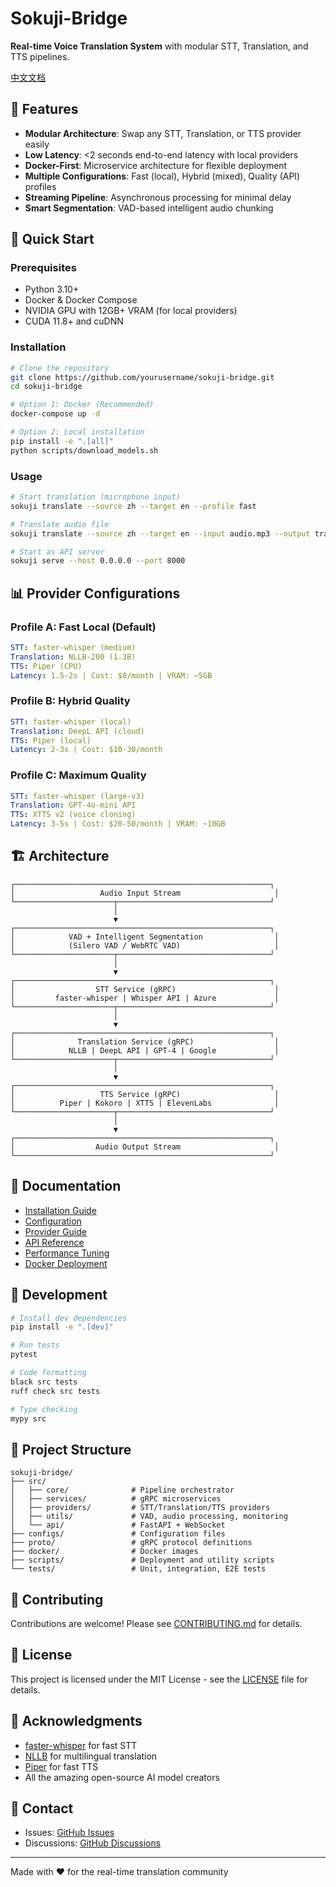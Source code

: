 # Sokuji-Bridge

**Real-time Voice Translation System** with modular STT, Translation, and TTS pipelines.

[中文文档](./docs/README_zh.md)

## 🌟 Features

- **Modular Architecture**: Swap any STT, Translation, or TTS provider easily
- **Low Latency**: <2 seconds end-to-end latency with local providers
- **Docker-First**: Microservice architecture for flexible deployment
- **Multiple Configurations**: Fast (local), Hybrid (mixed), Quality (API) profiles
- **Streaming Pipeline**: Asynchronous processing for minimal delay
- **Smart Segmentation**: VAD-based intelligent audio chunking

## 🚀 Quick Start

### Prerequisites

- Python 3.10+
- Docker & Docker Compose
- NVIDIA GPU with 12GB+ VRAM (for local providers)
- CUDA 11.8+ and cuDNN

### Installation

```bash
# Clone the repository
git clone https://github.com/yourusername/sokuji-bridge.git
cd sokuji-bridge

# Option 1: Docker (Recommended)
docker-compose up -d

# Option 2: Local installation
pip install -e ".[all]"
python scripts/download_models.sh
```

### Usage

```bash
# Start translation (microphone input)
sokuji translate --source zh --target en --profile fast

# Translate audio file
sokuji translate --source zh --target en --input audio.mp3 --output translated.wav

# Start as API server
sokuji serve --host 0.0.0.0 --port 8000
```

## 📊 Provider Configurations

### Profile A: Fast Local (Default)
```yaml
STT: faster-whisper (medium)
Translation: NLLB-200 (1.3B)
TTS: Piper (CPU)
Latency: 1.5-2s | Cost: $0/month | VRAM: ~5GB
```

### Profile B: Hybrid Quality
```yaml
STT: faster-whisper (local)
Translation: DeepL API (cloud)
TTS: Piper (local)
Latency: 2-3s | Cost: $10-30/month
```

### Profile C: Maximum Quality
```yaml
STT: faster-whisper (large-v3)
Translation: GPT-4o-mini API
TTS: XTTS v2 (voice cloning)
Latency: 3-5s | Cost: $20-50/month | VRAM: ~10GB
```

## 🏗️ Architecture

```
┌─────────────────────────────────────────────────────────┐
│                   Audio Input Stream                     │
└──────────────────────┬──────────────────────────────────┘
                       │
                       ▼
┌─────────────────────────────────────────────────────────┐
│            VAD + Intelligent Segmentation                │
│            (Silero VAD / WebRTC VAD)                     │
└──────────────────────┬──────────────────────────────────┘
                       │
                       ▼
┌─────────────────────────────────────────────────────────┐
│                  STT Service (gRPC)                      │
│         faster-whisper | Whisper API | Azure             │
└──────────────────────┬──────────────────────────────────┘
                       │
                       ▼
┌─────────────────────────────────────────────────────────┐
│              Translation Service (gRPC)                  │
│            NLLB | DeepL API | GPT-4 | Google             │
└──────────────────────┬──────────────────────────────────┘
                       │
                       ▼
┌─────────────────────────────────────────────────────────┐
│                   TTS Service (gRPC)                     │
│          Piper | Kokoro | XTTS | ElevenLabs              │
└──────────────────────┬──────────────────────────────────┘
                       │
                       ▼
┌─────────────────────────────────────────────────────────┐
│                  Audio Output Stream                     │
└─────────────────────────────────────────────────────────┘
```

## 📖 Documentation

- [Installation Guide](./docs/installation.md)
- [Configuration](./docs/configuration.md)
- [Provider Guide](./docs/providers.md)
- [API Reference](./docs/api.md)
- [Performance Tuning](./docs/performance.md)
- [Docker Deployment](./docs/docker.md)

## 🔧 Development

```bash
# Install dev dependencies
pip install -e ".[dev]"

# Run tests
pytest

# Code formatting
black src tests
ruff check src tests

# Type checking
mypy src
```

## 📝 Project Structure

```
sokuji-bridge/
├── src/
│   ├── core/              # Pipeline orchestrator
│   ├── services/          # gRPC microservices
│   ├── providers/         # STT/Translation/TTS providers
│   ├── utils/             # VAD, audio processing, monitoring
│   └── api/               # FastAPI + WebSocket
├── configs/               # Configuration files
├── proto/                 # gRPC protocol definitions
├── docker/                # Docker images
├── scripts/               # Deployment and utility scripts
└── tests/                 # Unit, integration, E2E tests
```

## 🤝 Contributing

Contributions are welcome! Please see [CONTRIBUTING.md](./CONTRIBUTING.md) for details.

## 📄 License

This project is licensed under the MIT License - see the [LICENSE](./LICENSE) file for details.

## 🙏 Acknowledgments

- [faster-whisper](https://github.com/guillaumekln/faster-whisper) for fast STT
- [NLLB](https://github.com/facebookresearch/fairseq/tree/nllb) for multilingual translation
- [Piper](https://github.com/rhasspy/piper) for fast TTS
- All the amazing open-source AI model creators

## 📧 Contact

- Issues: [GitHub Issues](https://github.com/yourusername/sokuji-bridge/issues)
- Discussions: [GitHub Discussions](https://github.com/yourusername/sokuji-bridge/discussions)

---

Made with ❤️ for the real-time translation community
